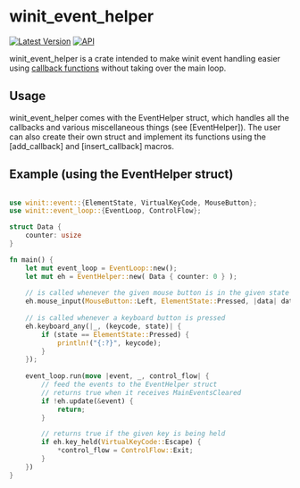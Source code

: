 # winit_event_helper

[![Latest Version](https://img.shields.io/crates/v/winit_event_helper.svg)](https://crates.io/crates/winit_event_helper)
[![API](https://docs.rs/winit_event_helper/badge.svg)](https://docs.rs/winit_event_helper)

winit_event_helper is a crate intended to make winit event handling 
easier using [callback functions](https://en.wikipedia.org/wiki/Callback_(computer_programming))
without taking over the main loop.

## Usage

winit_event_helper comes with the EventHelper struct, which handles all the callbacks
and various miscellaneous things (see [EventHelper]). The user can also create their own struct
and implement its functions using the [add_callback] and [insert_callback] macros.

## Example (using the EventHelper struct)

```rust

use winit::event::{ElementState, VirtualKeyCode, MouseButton};
use winit::event_loop::{EventLoop, ControlFlow};

struct Data {
    counter: usize
}

fn main() {
    let mut event_loop = EventLoop::new();
    let mut eh = EventHelper::new( Data { counter: 0 } );
    
    // is called whenever the given mouse button is in the given state
    eh.mouse_input(MouseButton::Left, ElementState::Pressed, |data| data.counter += 1);
    
    // is called whenever a keyboard button is pressed
    eh.keyboard_any(|_, (keycode, state)| {
        if (state == ElementState::Pressed) {
            println!("{:?}", keycode);
        }
    });
    
    event_loop.run(move |event, _, control_flow| {
        // feed the events to the EventHelper struct
        // returns true when it receives MainEventsCleared
        if !eh.update(&event) {
            return;
        }

        // returns true if the given key is being held
        if eh.key_held(VirtualKeyCode::Escape) {
            *control_flow = ControlFlow::Exit;
        }
    })
}
```